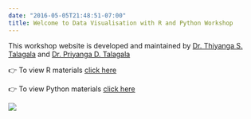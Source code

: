 ```yaml
---
date: "2016-05-05T21:48:51-07:00"
title: Welcome to Data Visualisation with R and Python Workshop
---
```


This workshop website is developed and maintained by [Dr. Thiyanga S. Talagala](https://thiyanga.netlify.app/) and [Dr. Priyanga D. Talagala](https://prital.netlify.app/)

👉 To view R materials [click here](https://rdataviz.netlify.app/)

👉 To view Python materials [click here](https://pythonviz.netlify.app/)

![](/workshop.jpeg)